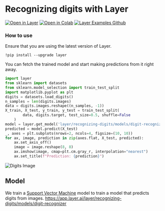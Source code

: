 # Recognizing digits with Layer

[![Open in Layer](https://app.layer.ai/assets/badge.svg)](https://app.layer.ai/layer/recognizing-digits) [![Open in Colab](https://colab.research.google.com/assets/colab-badge.svg)](https://colab.research.google.com/github/layerai/examples/blob/main/recognizing-digits/recognizing-digits.ipynb) [![Layer Examples Github](https://badgen.net/badge/icon/github?icon=github&label)](https://github.com/layerai/examples/tree/main/recognizing-digits)

### How to use 
Ensure that you are using the latest version of Layer.

```
!pip install --upgrade layer 
```
You can fetch the trained model and start making predictions from it right away.

```python
import layer
from sklearn import datasets
from sklearn.model_selection import train_test_split
import matplotlib.pyplot as plt
digits = datasets.load_digits()
n_samples = len(digits.images)
data = digits.images.reshape((n_samples, -1))
X_train, X_test, y_train, y_test = train_test_split(
        data, digits.target, test_size=0.5, shuffle=False
    )
model = layer.get_model('layer/recognizing-digits/models/digit-recognizer').get_train()
predicted = model.predict(X_test)
_, axes = plt.subplots(nrows=2, ncols=4, figsize=(10, 10))
for ax, image, prediction in zip(axes.flat, X_test, predicted):
    ax.set_axis_off()
    image = image.reshape(8, 8)
    ax.imshow(image, cmap=plt.cm.gray_r, interpolation="nearest")
    ax.set_title(f"Prediction: {prediction}")
```
![Digits Image](digits.jpg)
## Model
We train a [Support Vector Machine](https://scikit-learn.org/stable/modules/generated/sklearn.svm.SVC.html) model to train a model that predicts 
digits from images.
https://app.layer.ai/layer/recognizing-digits/models/digit-recognizer